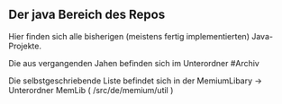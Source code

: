 <h2>Der java Bereich des Repos</h2>
Hier finden sich alle bisherigen (meistens fertig implementierten) Java-Projekte.

Die aus vergangenden Jahen befinden sich im Unterordner #Archiv

Die selbstgeschriebende Liste befindet sich in der MemiumLibary -> Unterordner MemLib ( /src/de/memium/util )
